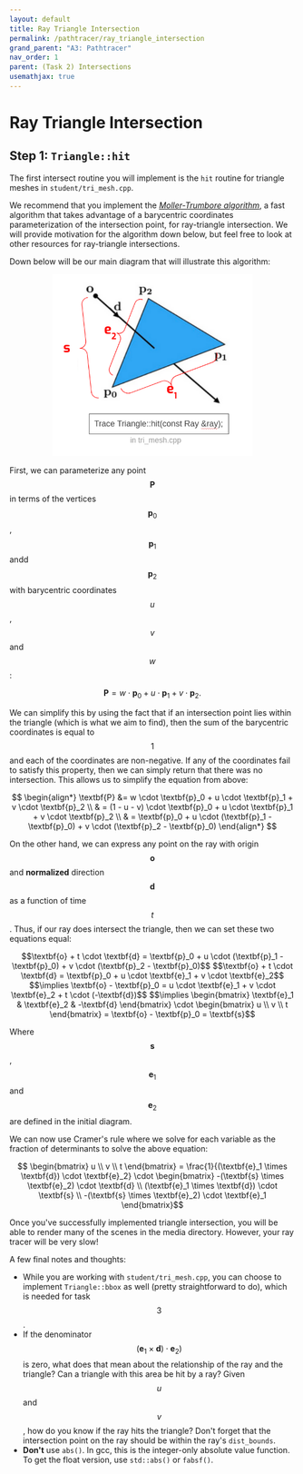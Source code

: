 ```yaml
---
layout: default
title: Ray Triangle Intersection
permalink: /pathtracer/ray_triangle_intersection
grand_parent: "A3: Pathtracer"
nav_order: 1
parent: (Task 2) Intersections
usemathjax: true
---
```


# Ray Triangle Intersection

## Step 1: `Triangle::hit`

The first intersect routine you will implement is the `hit` routine for triangle meshes in `student/tri_mesh.cpp`.

We recommend that you implement the [*Moller-Trumbore algorithm*](https://www.scratchapixel.com/lessons/3d-basic-rendering/ray-tracing-rendering-a-triangle/moller-trumbore-ray-triangle-intersection), a fast algorithm
that takes advantage of a barycentric coordinates parameterization of the
intersection point, for ray-triangle intersection. We will provide motivation for the algorithm down below, but feel free to look at other resources for ray-triangle intersections.

Down below will be our main diagram that will illustrate this algorithm:

<center><img src="figures\triangle_intersect_diagram.png" style="height:320px"></center>

First, we can parameterize any point $$\textbf{P}$$ in terms of the vertices $$\textbf{p}_0$$, $$\textbf{p}_1$$ andd $$\textbf{p}_2$$ with barycentric coordinates $$u$$, $$v$$ and $$w$$:

$$\textbf{P} = w \cdot \textbf{p}_0 + u \cdot \textbf{p}_1 + v \cdot \textbf{p}_2.$$

We can simplify this by using the fact that if an intersection point lies within the triangle (which is what we aim to find), then the sum of the barycentric coordinates is equal to $$1$$ and each of the coordinates are non-negative. If any of the coordinates fail to satisfy this property, then we can simply return that there was no intersection. This allows us to simplify the equation from above:

$$
\begin{align*}
\textbf{P} &= w \cdot \textbf{p}_0 + u \cdot \textbf{p}_1 + v \cdot \textbf{p}_2 \\
 & = (1 - u - v) \cdot \textbf{p}_0 + u \cdot \textbf{p}_1 + v \cdot \textbf{p}_2 \\ 
 & = \textbf{p}_0 + u \cdot (\textbf{p}_1 - \textbf{p}_0) + v \cdot (\textbf{p}_2 - \textbf{p}_0) 
\end{align*}
$$

On the other hand, we can express any point on the ray with origin $$\textbf{o}$$ and **normalized** direction $$\textbf{d}$$ as a function of time $$t$$. Thus, if our ray does intersect the triangle, then we can set these two equations equal:

<center>
$$\textbf{o} + t \cdot \textbf{d} = \textbf{p}_0 + u \cdot (\textbf{p}_1 - \textbf{p}_0) + v \cdot (\textbf{p}_2 - \textbf{p}_0)$$
$$\textbf{o} + t \cdot \textbf{d} = \textbf{p}_0 + u \cdot \textbf{e}_1 + v \cdot \textbf{e}_2$$
$$\implies \textbf{o} - \textbf{p}_0 = u \cdot \textbf{e}_1 + v \cdot \textbf{e}_2 + t \cdot (-\textbf{d})$$
$$\implies \begin{bmatrix} \textbf{e}_1 & \textbf{e}_2 & -\textbf{d} \end{bmatrix} \cdot \begin{bmatrix} u \\ v \\ t \end{bmatrix} = \textbf{o} - \textbf{p}_0 = \textbf{s}$$
</center>

Where $$\textbf{s}$$, $$\textbf{e}_1$$ and $$\textbf{e}_2$$ are defined in the initial diagram.

We can now use Cramer's rule where we solve for each variable as the fraction of determinants to solve the above equation:
<center>
$$ \begin{bmatrix} u \\ v \\ t \end{bmatrix} = \frac{1}{(\textbf{e}_1 \times \textbf{d}) \cdot \textbf{e}_2} \cdot \begin{bmatrix} -(\textbf{s} \times \textbf{e}_2) \cdot \textbf{d} \\ (\textbf{e}_1 \times \textbf{d}) \cdot \textbf{s} \\ -(\textbf{s} \times \textbf{e}_2) \cdot \textbf{e}_1 \end{bmatrix}$$
</center>

Once you've successfully implemented triangle intersection, you will be able to render many of the scenes in the media directory. However, your ray tracer will be very slow!

A few final notes and thoughts:
- While you are working with `student/tri_mesh.cpp`, you can choose to implement `Triangle::bbox` as well (pretty straightforward to do), which is needed for task $$3$$.
- If the denominator $$(\textbf{e}_1 \times \textbf{d}) \cdot \textbf{e}_2)$$ is zero, what does that mean about the relationship of the ray and the triangle? Can a triangle with this area be hit by a ray? Given $$u$$ and $$v$$, how do you know if the ray hits the triangle? Don't forget that the intersection point on the ray should be within the ray's `dist_bounds`.
- **Don't** use `abs()`. In gcc, this is the integer-only absolute value function. To get the float version, use `std::abs()` or `fabsf()`.
